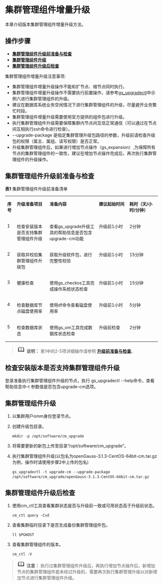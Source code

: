 # 集群管理组件增量升级<a name=""></a>

本章介绍版本集群管理组件增量升级方法。

## 操作步骤<a name=""></a>

-   **[集群管理组件升级前准备与检查](#集群管理组件升级前准备与检查)** 
-   **[集群管理组件升级](#集群管理组件升级)**
-   **[集群管理组件升级后检查](#集群管理组件升级后检查)** 

集群管理组件增量升级注意事项:

-   集群管理组件增量升级操作不能和扩节点、缩节点同时执行。
-   集群管理组件增量升级操作不需要执行前置操作，请参考[gs_upgradectl](../ToolandCommandReference/gs_upgradectl.md)中示例六进行集群管理组件的升级。
-   建议在数据库系统业务空闲情况下进行集群管理组件的升级，尽量避开业务繁忙时段。
-   集群管理组件增量升级需要使用官方提供的组件包进行升级。
-   执行集群管理组件升级需要保障集群内节点间互信正常通信（可以通过在节点间互相执行ssh命令进行检查）。
-   --upgrade-package 是指定集群管理升级包路径的参数，升级前请检查升级包的权限（属主、属组、读写权限）是否正常。
-   升级集群管理组件后，如果进行增加节点操作（gs_expansion）,为保障所有节点的集群管理组件的一致性，建议在增加节点操作完成后，再次执行集群管理组件的升级操作。

## 集群管理组件升级前准备与检查

**表1**  集群管理组件升级前准备清单

<a name="toc218487220"></a>

<table><tbody>
<tr id="row32107897"><td class="cellrowborder" valign="top" width="6.29%"><p id="p09921330173014"><a name="p09921330173014"></a><a name="p09921330173014"></a><b>序号</b></p>
</td>
<td class="cellrowborder" valign="top" width="21.42%"><p id="p9992930193018"><a name="p9992930193018"></a><a name="p9992930193018"></a><b>升级准备项目</b></p>
</td>
<td class="cellrowborder" valign="top" width="32.29%"><p id="p999253013304"><a name="p999253013304"></a><a name="p999253013304"></a><b>准备内容</b></p>
</td>
<td class="cellrowborder" valign="top" width="20%"><p id="p199233017302"><a name="p199233017302"></a><a name="p199233017302"></a><b>建议起始时间</b></p>
</td>
<td class="cellrowborder" valign="top" width="20%"><p id="p39921430143016"><a name="p39921430143016"></a><a name="p39921430143016"></a><b>耗时（天/小时/分钟）</b></p>
</td>
</tr>
<tr id="row1360191311596"><td class="cellrowborder" valign="top" width="6.29%"><p id="p1061292910599"><a name="p1061292910599"></a><a name="p1061292910599"></a>1</p>
</td>
<td class="cellrowborder" valign="top" width="21.42%"><p id="p19668321165913"><a name="p19668321165913"></a><a name="p19668321165913"></a>检查安装版本是否支持集群管理组件升级</p>
</td>
<td class="cellrowborder" valign="top" width="32.29%"><p id="p13668182145913"><a name="p13668182145913"></a><a name="p13668182145913"></a>查看gs_upgrade升级工具的帮助信息是否包含upgrade-cm功能</p>
</td>
<td class="cellrowborder" valign="top" width="20%"><p id="p166816214595"><a name="p166816214595"></a><a name="p166816214595"></a>升级前1小时</p>
</td>
<td class="cellrowborder" valign="top" width="20%"><p id="p11669221115916"><a name="p11669221115916"></a>2分钟</p>
</td>
</tr>
<tr id="row1360191311596"><td class="cellrowborder" valign="top" width="6.29%"><p id="p1061292910599"><a name="p1061292910599"></a><a name="p1061292910599"></a>2</p>
</td>
<td class="cellrowborder" valign="top" width="21.42%"><p id="p19668321165913"><a name="p19668321165913"></a><a name="p19668321165913"></a>获取并校验集群管理组件升级包</p>
</td>
<td class="cellrowborder" valign="top" width="32.29%"><p id="p13668182145913"><a name="p13668182145913"></a><a name="p13668182145913"></a>获取升级软件包，进行完整性校验</p>
</td>
<td class="cellrowborder" valign="top" width="20%"><p id="p166816214595"><a name="p166816214595"></a><a name="p166816214595"></a>升级前1小时</p>
</td>
<td class="cellrowborder" valign="top" width="20%"><p id="p11669221115916"><a name="p11669221115916"></a><a name="p11669221115916"></a>15分钟</p>
</td>
</tr>
<tr id="row12711526143011"><td class="cellrowborder" valign="top" width="6.29%"><p id="p961292910598"><a name="p961292910598"></a><a name="p961292910598"></a>3</p>
</td>
<td class="cellrowborder" valign="top" width="21.42%"><p id="p799383019308"><a name="p799383019308"></a><a name="p799383019308"></a>健康检查</p>
</td>
<td class="cellrowborder" valign="top" width="32.29%"><p id="p299312304302"><a name="p299312304302"></a><a name="p299312304302"></a>使用gs_checkos工具完成操作系统状态检查</p>
</td>
<td class="cellrowborder" valign="top" width="20%"><p id="p6993193013309"><a name="p6993193013309"></a><a name="p6993193013309"></a>升级前1小时</p>
</td>
<td class="cellrowborder" valign="top" width="20%"><p id="p399433083016"><a name="p399433083016"></a><a name="p399433083016"></a>15分钟</p>
</td>
</tr>
<tr id="row2049422216308"><td class="cellrowborder" valign="top" width="6.29%"><p id="p6612102995913"><a name="p6612102995913"></a><a name="p6612102995913"></a>4</p>
</td>
<td class="cellrowborder" valign="top" width="21.42%"><p id="p999473010306"><a name="p999473010306"></a><a name="p999473010306"></a>检查数据库节点磁盘使用率</p>
</td>
<td class="cellrowborder" valign="top" width="32.29%"><p id="p699412308302"><a name="p699412308302"></a><a name="p699412308302"></a>使用df命令查看磁盘使用率</p>
</td>
<td class="cellrowborder" valign="top" width="20%"><p id="p1199414300302"><a name="p1199414300302"></a><a name="p1199414300302"></a>升级前1小时</p>
</td>
<td class="cellrowborder" valign="top" width="20%"><p id="p99941830113013"><a name="p99941830113013"></a><a name="p99941830113013"></a>5分钟</p>
</td>
</tr>
<tr id="row13252584"><td class="cellrowborder" valign="top" width="6.29%"><p id="p29464423430"><a name="p29464423430"></a><a name="p29464423430"></a>5</p>
</td>
<td class="cellrowborder" valign="top" width="21.42%"><p id="p1267316503111"><a name="p1267316503111"></a><a name="p1267316503111"></a>检查数据库状态</p>
</td>
<td class="cellrowborder" valign="top" width="32.29%"><p id="p1367145173117"><a name="p1367145173117"></a><a name="p1367145173117"></a>使用gs_om工具完成数据库状态检查</p>
</td>
<td class="cellrowborder" valign="top" width="20%"><p id="p91307043217"><a name="p91307043217"></a><a name="p91307043217"></a>升级前检查</p>
</td>
<td class="cellrowborder" valign="top" width="20%"><p id="p121309023213"><a name="p121309023213"></a><a name="p121309023213"></a>2分钟</p>
</td>
</tr>
</tbody>
</table>

>![](public_sys-resources/icon-note.png) **说明：** 
>表1中的2-5项详细操作请参照 **[升级前准备与检查](升级前准备与检查.md)**。
## 检查安装版本是否支持集群管理组件升级

登录准备执行集群管理组件升级的节点，执行 gs_upgradectl --help命令，查看帮助信息中-t 参数值是否包含upgrade-cm选项。


## 集群管理组件升级 
<a name="section17506731105516"></a>

1.  以集群用户omm身份登录节点。
2.  创建升级包目录。

    ```
    mkdir -p /opt/software/cm_upgrade
    ```

3.  将需要更新的新包上传至目录“/opt/software/cm_upgrade”。
4.  执行集群管理组件升级(以包名为openGauss-3.1.3-CentOS-64bit-cm.tar.gz为例，操作时请使用步骤2中上传的包名)

    ```
    gs_upgradectl -t upgrade-cm --upgrade-package /opt/software/cm_upgrade/openGauss-3.1.3-CentOS-64bit-cm.tar.gz
    ```

## 集群管理组件升级后检查

1.  使用cm_ctl工具查看集群状态是否与升级前一致或可用状态高于升级前状态。

    ```
    cm_ctl query -Cvd
    ```

2.  查看集群临时目录下是否生成备份集群管理组件包。

    ```
    ll $PGHOST
    ```

3.  查看集群管理组件的版本。
    ```
    cm_ctl -V
    ```
>![](public_sys-resources/icon-note.png) **注意：** 
>执行过集群管理组件升级后，再执行增加节点操作后，新增加节点的集群管理组件是未经过升级的，需要再次执行集群管理升级以对新增加节点进行集群管理组件升级。